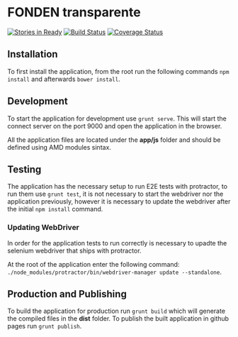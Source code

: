 # FONDEN transparente

[![Stories in Ready](https://badge.waffle.io/mxabierto/fonden.png?label=ready&title=Ready)](https://waffle.io/mxabierto/fonden) [![Build Status](https://travis-ci.org/mxabierto/fonden.svg?branch=master)](https://travis-ci.org/mxabierto/fonden)
[![Coverage Status](https://coveralls.io/repos/mxabierto/fonden/badge.svg?branch=master&service=github)](https://coveralls.io/github/mxabierto/fonden?branch=master)

## Installation

To first install the application, from the root run the following commands `npm install` and afterwards `bower install`.

## Development

To start the application for development use `grunt serve`. This will start the connect server on the port 9000 and open the application in the browser.

All the application files are located under the __app/js__ folder and should be defined using AMD modules sintax.

## Testing

The application has the necessary setup to run E2E tests with protractor, to run them use `grunt test`, it is not necessary to start the webdriver nor the application previously, however it is necessary to update the webdriver after the initial `npm install` command.

### Updating WebDriver

In order for the application tests to run correctly is necessary to upadte the selenium webdriver that ships with protractor.

At the root of the application enter the following command: `./node_modules/protractor/bin/webdriver-manager update --standalone`.

## Production and Publishing

To build the application for production run `grunt build` which will generate the compiled files in the __dist__ folder. To publish the built application in github pages run `grunt publish`.
